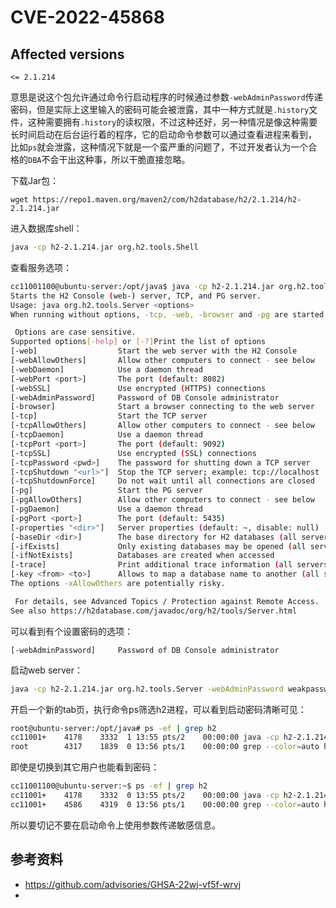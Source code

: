 # CVE-2022-45868



## Affected versions

```
<= 2.1.214
```



意思是说这个包允许通过命令行启动程序的时候通过参数`-webAdminPassword`传递密码，但是实际上这里输入的密码可能会被泄露，其中一种方式就是`.history`文件，这种需要拥有`.history`的读权限，不过这种还好，另一种情况是像这种需要长时间启动在后台运行着的程序，它的启动命令参数可以通过查看进程来看到， 比如`ps`就会泄露，这种情况下就是一个蛮严重的问题了，不过开发者认为一个合格的`DBA`不会干出这种事，所以干脆直接忽略。





下载Jar包：

```
wget https://repo1.maven.org/maven2/com/h2database/h2/2.1.214/h2-2.1.214.jar
```





进入数据库shell： 

```bash
java -cp h2-2.1.214.jar org.h2.tools.Shell
```



查看服务选项：

```bash
cc11001100@ubuntu-server:/opt/java$ java -cp h2-2.1.214.jar org.h2.tools.Server -help 
Starts the H2 Console (web-) server, TCP, and PG server.
Usage: java org.h2.tools.Server <options>
When running without options, -tcp, -web, -browser and -pg are started.

 Options are case sensitive.
Supported options[-help] or [-?]Print the list of options
[-web]                  Start the web server with the H2 Console
[-webAllowOthers]       Allow other computers to connect - see below
[-webDaemon]            Use a daemon thread
[-webPort <port>]       The port (default: 8082)
[-webSSL]               Use encrypted (HTTPS) connections
[-webAdminPassword]     Password of DB Console administrator
[-browser]              Start a browser connecting to the web server
[-tcp]                  Start the TCP server
[-tcpAllowOthers]       Allow other computers to connect - see below
[-tcpDaemon]            Use a daemon thread
[-tcpPort <port>]       The port (default: 9092)
[-tcpSSL]               Use encrypted (SSL) connections
[-tcpPassword <pwd>]    The password for shutting down a TCP server
[-tcpShutdown "<url>"]  Stop the TCP server; example: tcp://localhost
[-tcpShutdownForce]     Do not wait until all connections are closed
[-pg]                   Start the PG server
[-pgAllowOthers]        Allow other computers to connect - see below
[-pgDaemon]             Use a daemon thread
[-pgPort <port>]        The port (default: 5435)
[-properties "<dir>"]   Server properties (default: ~, disable: null)
[-baseDir <dir>]        The base directory for H2 databases (all servers)
[-ifExists]             Only existing databases may be opened (all servers)
[-ifNotExists]          Databases are created when accessed
[-trace]                Print additional trace information (all servers)
[-key <from> <to>]      Allows to map a database name to another (all servers)
The options -xAllowOthers are potentially risky.

 For details, see Advanced Topics / Protection against Remote Access.
See also https://h2database.com/javadoc/org/h2/tools/Server.html
```

可以看到有个设置密码的选项：

```text
[-webAdminPassword]     Password of DB Console administrator
```



启动web server：

```bash
java -cp h2-2.1.214.jar org.h2.tools.Server -webAdminPassword weakpasswd -webPort 10086 -webDaemon -webAllowOthers
```



开启一个新的tab页，执行命令ps筛选h2进程，可以看到启动密码清晰可见：

```bash
root@ubuntu-server:/opt/java# ps -ef | grep h2 
cc11001+    4178    3332  1 13:55 pts/2    00:00:00 java -cp h2-2.1.214.jar org.h2.tools.Server -webAdminPassword weakpasswd -webPort 10086 -webDaemon -webAllowOthers
root        4317    1839  0 13:56 pts/1    00:00:00 grep --color=auto h2
```

即使是切换到其它用户也能看到密码：

```bash
cc11001100@ubuntu-server:~$ ps -ef | grep h2 
cc11001+    4178    3332  0 13:55 pts/2    00:00:00 java -cp h2-2.1.214.jar org.h2.tools.Server -webAdminPassword weakpasswd -webPort 10086 -webDaemon -webAllowOthers
cc11001+    4586    4319  0 13:56 pts/1    00:00:00 grep --color=auto h2
```

所以要切记不要在启动命令上使用参数传递敏感信息。



## 参考资料

- https://github.com/advisories/GHSA-22wj-vf5f-wrvj
- 